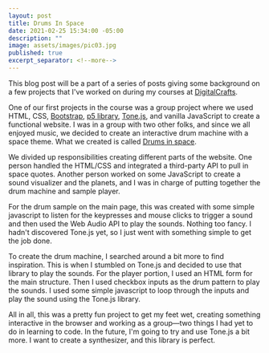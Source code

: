 ```yaml
---
layout: post
title: Drums In Space
date: 2021-02-25 15:34:00 -05:00
description: ""
image: assets/images/pic03.jpg
published: true
excerpt_separator: <!--more-->
---
```


This blog post will be a part of a series of posts giving some background on a few projects that I've worked on during my courses at [DigitalCrafts](https://www.digitalcrafts.com/).

One of our first projects in the course was a group project where we used <!--more-->HTML, CSS, [Bootstrap](https://getbootstrap.com/), [p5 library](https://p5js.org/libraries/), [Tone.js](https://tonejs.github.io/), and vanilla JavaScript to create a functional website. I was in a group with two other folks, and since we all enjoyed music, we decided to create an interactive drum machine with a space theme. What we created is called [Drums in space](https://github.com/jnutterdev/drums-in-space). 

We divided up responsibilities creating different parts of the website. One person handled the HTML/CSS and integrated a third-party API to pull in space quotes. Another person worked on some JavaScript to create a sound visualizer and the planets, and I was in charge of putting together the drum machine and sample player. 

For the drum sample on the main page, this was created with some simple javascript to listen for the keypresses and mouse clicks to trigger a sound and then used the Web Audio API to play the sounds. Nothing too fancy. I hadn't discovered Tone.js yet, so I just went with something simple to get the job done. 

To create the drum machine, I searched around a bit more to find inspiration. This is when I stumbled on Tone.js and decided to use that library to play the sounds. For the player portion, I used an HTML form for the main structure. Then I used checkbox inputs as the drum pattern to play the sounds. I used some simple javascript to loop through the inputs and play the sound using the Tone.js library.

All in all, this was a pretty fun project to get my feet wet, creating something interactive in the browser and working as a group—two things I had yet to do in learning to code. In the future, I'm going to try and use Tone.js a bit more. I want to create a synthesizer, and this library is perfect. 